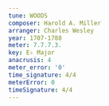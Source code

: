 ```yaml
---
tune: WOODS
composer: Harold A. Miller
arranger: Charles Wesley
year: 1707-1788
meter: 7.7.7.3.
key: E♭ Major
anacrusis: 4
meter_error: '0'
time_signature: 4/4
meterError: 0
timeSignature: 4/4
---
```

